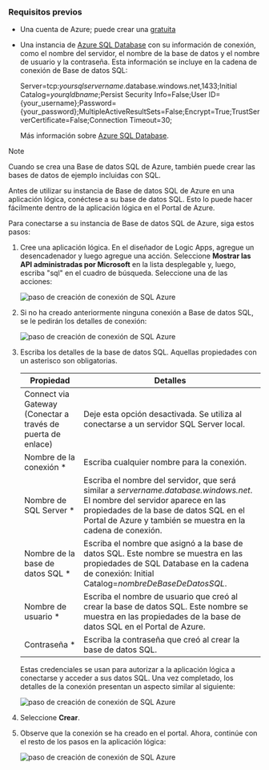 ### <a name="prerequisites"></a>Requisitos previos
* Una cuenta de Azure; puede crear una [gratuita](https://azure.microsoft.com/free)
* Una instancia de [Azure SQL Database](../articles/sql-database/sql-database-get-started.md) con su información de conexión, como el nombre del servidor, el nombre de la base de datos y el nombre de usuario y la contraseña. Esta información se incluye en la cadena de conexión de Base de datos SQL:
  
    Server=tcp:*yoursqlservername*.database.windows.net,1433;Initial Catalog=*yourqldbname*;Persist Security Info=False;User ID={your_username};Password={your_password};MultipleActiveResultSets=False;Encrypt=True;TrustServerCertificate=False;Connection Timeout=30;
  
    Más información sobre [Azure SQL Database](https://azure.microsoft.com/services/sql-database).

> [!NOTE]
> Cuando se crea una Base de datos SQL de Azure, también puede crear las bases de datos de ejemplo incluidas con SQL. 
> 
> 

Antes de utilizar su instancia de Base de datos SQL de Azure en una aplicación lógica, conéctese a su base de datos SQL. Esto lo puede hacer fácilmente dentro de la aplicación lógica en el Portal de Azure.  

Para conectarse a su instancia de Base de datos SQL de Azure, siga estos pasos:  

1. Cree una aplicación lógica. En el diseñador de Logic Apps, agregue un desencadenador y luego agregue una acción. Seleccione **Mostrar las API administradas por Microsoft** en la lista desplegable y, luego, escriba "sql" en el cuadro de búsqueda. Seleccione una de las acciones:  
   
    ![paso de creación de conexión de SQL Azure](./media/connectors-create-api-sqlazure/sql-actions.png)
2. Si no ha creado anteriormente ninguna conexión a Base de datos SQL, se le pedirán los detalles de conexión:  
   
    ![paso de creación de conexión de SQL Azure](./media/connectors-create-api-sqlazure/connection-details.png) 
3. Escriba los detalles de la base de datos SQL. Aquellas propiedades con un asterisco son obligatorias.
   
   | Propiedad | Detalles |
   | --- | --- |
   | Connect via Gateway (Conectar a través de puerta de enlace) |Deje esta opción desactivada. Se utiliza al conectarse a un servidor SQL Server local. |
   | Nombre de la conexión * |Escriba cualquier nombre para la conexión. |
   | Nombre de SQL Server * |Escriba el nombre del servidor, que será similar a *servername.database.windows.net*. El nombre del servidor aparece en las propiedades de la base de datos SQL en el Portal de Azure y también se muestra en la cadena de conexión. |
   | Nombre de la base de datos SQL * |Escriba el nombre que asignó a la base de datos SQL. Este nombre se muestra en las propiedades de SQL Database en la cadena de conexión: Initial Catalog=*nombreDeBaseDeDatosSQL*. |
   | Nombre de usuario * |Escriba el nombre de usuario que creó al crear la base de datos SQL. Este nombre se muestra en las propiedades de la base de datos SQL en el Portal de Azure. |
   | Contraseña * |Escriba la contraseña que creó al crear la base de datos SQL. |
   
    Estas credenciales se usan para autorizar a la aplicación lógica a conectarse y acceder a sus datos SQL. Una vez completado, los detalles de la conexión presentan un aspecto similar al siguiente:  
   
    ![paso de creación de conexión de SQL Azure](./media/connectors-create-api-sqlazure/sample-connection.png) 
4. Seleccione **Crear**. 
5. Observe que la conexión se ha creado en el portal. Ahora, continúe con el resto de los pasos en la aplicación lógica: 
   
    ![paso de creación de conexión de SQL Azure](./media/connectors-create-api-sqlazure/table.png)

